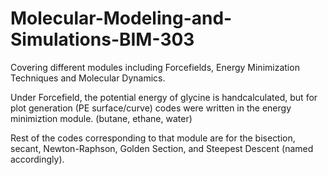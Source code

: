 # Molecular-Modeling-and-Simulations-BIM-303
Covering different modules including Forcefields, Energy Minimization Techniques and Molecular Dynamics.

Under Forcefield, the potential energy of glycine is handcalculated, but for plot generation (PE surface/curve) codes were written in the energy minimiztion module. (butane, ethane, water)

Rest of the codes corresponding to that module are for the bisection, secant, Newton-Raphson, Golden Section, and Steepest Descent (named accordingly).
